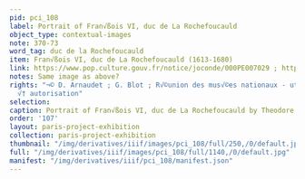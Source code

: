 ```yaml
---
pid: pci_108
label: Portrait of Fran√ßois VI, duc de La Rochefoucauld
object_type: contextual-images
note: 370-73
word_tag: duc de la Rochefoucauld
item: Fran√ßois VI, duc de La Rochefoucauld (1613-1680)
link: https://www.pop.culture.gouv.fr/notice/joconde/000PE007029 ; https://www.photo.rmn.fr/archive/85-001723-2C6NU0NZGGSS.html
notes: Same image as above?
rights: "¬© D. Arnaudet ; G. Blot ; R√©union des mus√©es nationaux - utilisation soumise
  √† autorisation"
selection: 
caption: Portrait of Fran√ßois VI, duc de La Rochefoucauld by Theodore Chasseriau
order: '107'
layout: paris-project-exhibition
collection: paris-project-exhibition
thumbnail: "/img/derivatives/iiif/images/pci_108/full/250,/0/default.jpg"
full: "/img/derivatives/iiif/images/pci_108/full/1140,/0/default.jpg"
manifest: "/img/derivatives/iiif/pci_108/manifest.json"
---
```

